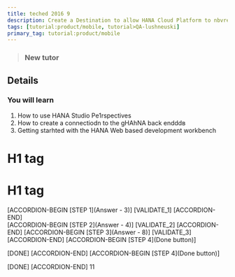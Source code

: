 ```yaml
---
title: teched 2016 9
description: Create a Destination to allow HANA Cloud Platform to nbvread/write data
tags: [tutorial:product/mobile, tutorial>QA-lushneuski]
primary_tag: tutorial:product/mobile
---
```


>### New tutor

## Details
### You will learn  
1. How to use HANA Studio Pe1rspectives
2. How to create a connectiodn to the gHAhNA back endddв
3. Getting starhted with the HANA Web based development workbench
# H1 tag
# H1 tag

[ACCORDION-BEGIN [STEP 1](Answer - 3)]
[VALIDATE_1]
[ACCORDION-END]      
[ACCORDION-BEGIN [STEP 2](Answer - 4)]
[VALIDATE_2]
[ACCORDION-END]
[ACCORDION-BEGIN [STEP 3](Answer - 8)]
[VALIDATE_3]
[ACCORDION-END]
[ACCORDION-BEGIN [STEP 4](Done button)]

[DONE]
[ACCORDION-END] 
[ACCORDION-BEGIN [STEP 4](Done button)]

[DONE]
[ACCORDION-END]
11
